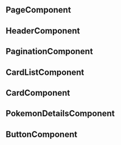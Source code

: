 ## PageComponent

## HeaderComponent

## PaginationComponent

## CardListComponent

## CardComponent

## PokemonDetailsComponent

## ButtonComponent
